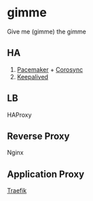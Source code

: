 # gimme
Give me (gimme) the gimme

## HA

1. [Pacemaker](https://github.com/ClusterLabs/pacemaker) + [Corosync](https://corosync.github.io/corosync/)
2. [Keepalived](https://github.com/acassen/keepalived)

## LB

HAProxy

## Reverse Proxy

Nginx

## Application Proxy

[Traefik](https://github.com/traefik/traefik)





